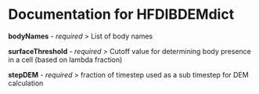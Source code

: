 # Documentation for HFDIBDEMdict

**bodyNames** - *required* > List of body names

**surfaceThreshold** - *required* > Cutoff value for determining body presence in a cell (based on lambda fraction)

**stepDEM** - *required* > fraction of timestep used as a sub timestep for DEM calculation